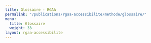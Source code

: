 ```yaml
---
title: Glossaire - RGAA
permalink: "/publications/rgaa-accessibilite/methode/glossaire/"
menu:
  title: Glossaire
  weight: 33
layout: rgaa-accessibilite
---
```


